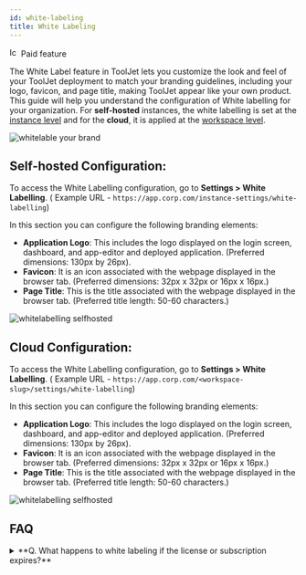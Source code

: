 ```yaml
---
id: white-labeling
title: White Labeling
---
```


<div className="badge badge--primary heading-badge">   
  <img 
    src="/img/badge-icons/premium.svg" 
    alt="Icon" 
    width="16" 
    height="16" 
  />
 <span>Paid feature</span>
</div>

The White Label feature in ToolJet lets you customize the look and feel of your ToolJet deployment to match your branding guidelines, including your logo, favicon, and page title, making ToolJet appear like your own product. This guide will help you understand the configuration of White labelling for your organization. For **self-hosted** instances, the white labelling is set at the [instance level](/docs/user-management/authentication/self-hosted/instance-login) and for the **cloud**, it is applied at the [workspace level](/docs/user-management/authentication/self-hosted/workspace-login).


<img className="screenshot-full img-m" src="/img/tooljet-setup/whitelabelling/intro.png" alt="whitelable your brand" />



## Self-hosted Configuration:

To access the White Labelling configuration, go to **Settings > White Labelling**. ( Example URL - `https://app.corp.com/instance-settings/white-labelling`)

In this section you can configure the following branding elements:

-   **Application Logo**: This includes the logo displayed on the login screen, dashboard, and app-editor and deployed application. (Preferred dimensions: 130px by 26px).
-   **Favicon**: It is an icon associated with the webpage displayed in the browser tab. (Preferred dimensions: 32px x 32px or 16px x 16px.)
-   **Page Title**: This is the title associated with the webpage displayed in the browser tab. (Preferred title length: 50-60 characters.)


<img className="screenshot-full img-l" src="/img/tooljet-setup/whitelabelling/self-hosted.png" alt="whitelabelling selfhosted" />

## Cloud Configuration:

To access the White Labelling configuration, go to **Settings > White Labelling**. ( Example URL - `https://app.corp.com/<workspace-slug>/settings/white-labelling`)

In this section you can configure the following branding elements:

-   **Application Logo**: This includes the logo displayed on the login screen, dashboard, and app-editor and deployed application. (Preferred dimensions: 130px by 26px).
-   **Favicon**: It is an icon associated with the webpage displayed in the browser tab. (Preferred dimensions: 32px x 32px or 16px x 16px.)
-   **Page Title**: This is the title associated with the webpage displayed in the browser tab. (Preferred title length: 50-60 characters.)

<img className="screenshot-full img-l" src="/img/tooljet-setup/whitelabelling/cloud.png" alt="whitelabelling selfhosted" />


## FAQ

<details>
    <summary>
         **Q. What happens to white labeling if the license or subscription expires?**
    </summary>
If your license or subscription expires, white labeling will automatically revert to ToolJet's default branding until the license is renewed.

</details>
